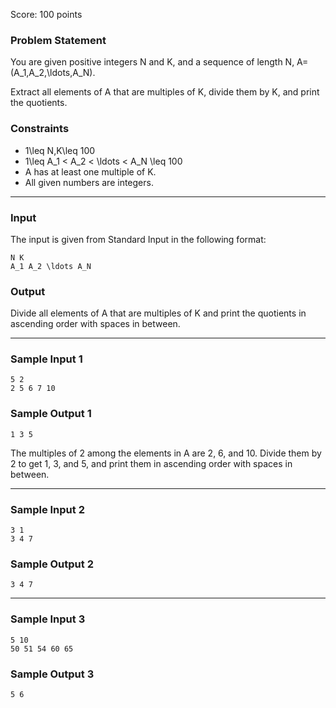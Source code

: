 Score: 100 points

### Problem Statement

You are given positive integers N and K, and a sequence of length N, A=(A\_1,A\_2,\ldots,A\_N).

Extract all elements of A that are multiples of K, divide them by K, and print the quotients.

### Constraints

* 1\leq N,K\leq 100
* 1\leq A\_1 < A\_2 < \ldots < A\_N \leq 100
* A has at least one multiple of K.
* All given numbers are integers.

---

### Input

The input is given from Standard Input in the following format:

```
N K
A_1 A_2 \ldots A_N
```

### Output

Divide all elements of A that are multiples of K and print the quotients in ascending order with spaces in between.

---

### Sample Input 1

```
5 2
2 5 6 7 10
```

### Sample Output 1

```
1 3 5
```

The multiples of 2 among the elements in A are 2, 6, and 10. Divide them by 2 to get 1, 3, and 5, and print them in ascending order with spaces in between.

---

### Sample Input 2

```
3 1
3 4 7
```

### Sample Output 2

```
3 4 7
```

---

### Sample Input 3

```
5 10
50 51 54 60 65
```

### Sample Output 3

```
5 6
```